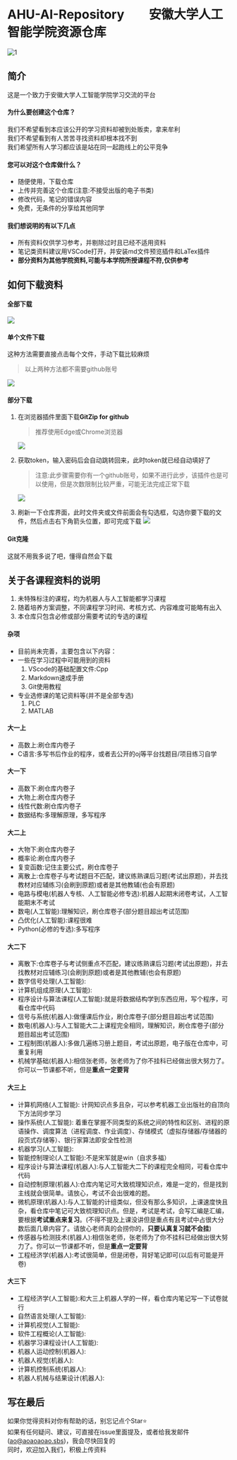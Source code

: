 # AHU-AI-Repository&emsp;&emsp;安徽大学人工智能学院资源仓库
![1](https://img.shields.io/badge/AHU-AI-blue)
## 简介
这是一个致力于安徽大学人工智能学院学习交流的平台<br>
#### 为什么要创建这个仓库？
我们不希望看到本应该公开的学习资料却被到处贩卖，拿来牟利<br>
我们不希望看到有人苦苦寻找资料却根本找不到<br>
我们希望所有人学习都应该是站在同一起跑线上的公平竞争<br>
#### 您可以对这个仓库做什么？
* 随便使用，下载仓库
* 上传并完善这个仓库(注意:不接受出版的电子书类)
* 修改代码，笔记的错误内容
* 免费，无条件的分享给其他同学
#### 我们想说明的有以下几点
* 所有资料仅供学习参考，并剔除过时且已经不适用资料
* 笔记类资料建议用VSCode打开，并安装md文件预览插件和LaTex插件
* **部分资料为其他学院资料,可能与本学院所授课程不符,仅供参考**
## 如何下载资料
#### 全部下载
![](image/全部下载.gif)
#### 单个文件下载
这种方法需要直接点击每个文件，手动下载比较麻烦
>以上两种方法都不需要github账号

![](image/手动下载.gif)
#### 部分下载
1. 在浏览器插件里面下载**GitZip for github**
   >推荐使用Edge或Chrome浏览器

   ![](image/扩展.gif)
2. 获取token，输入密码后会自动跳转回来，此时token就已经自动填好了<br>
   >注意:此步骤需要你有一个github账号，如果不进行此步，该插件也是可以使用，但是次数限制比较严重，可能无法完成正常下载<br>

   ![](image/token.gif)
3. 刷新一下仓库界面，此时文件夹或文件前面会有勾选框，勾选你要下载的文件，然后点击右下角箭头位置，即可完成下载
   ![](image/下载.gif)
#### Git克隆
这就不用我多说了吧，懂得自然会下载
## 关于各课程资料的说明
1. 未特殊标注的课程，均为机器人与人工智能都学习课程
2. 随着培养方案调整，不同课程学习时间、考核方式、内容难度可能略有出入
3. 本仓库只包含必修或部分需要考试的专选的课程
#### 杂项
* 目前尚未完善，主要包含以下内容：
* 一些在学习过程中可能用到的资料
  1. VScode的基础配置文件:Cpp
  2. Markdown速成手册
  3. Git使用教程
* 专业选修课的笔记资料等(并不是全部专选)
  1. PLC
  2. MATLAB
#### 大一上
* 高数上:刷仓库内卷子
* C语言:多写书后作业的程序，或者去公开的oj等平台找题目/项目练习自学
#### 大一下
* 高数下:刷仓库内卷子
* 大物上:刷仓库内卷子
* 线性代数:刷仓库内卷子
* 数据结构:多理解原理，多写程序
#### 大二上
* 大物下:刷仓库内卷子
* 概率论:刷仓库内卷子
* 复变函数:记住主要公式，刷仓库卷子
* 离散上:仓库卷子与考试题目不匹配，建议练熟课后习题(考试出原题)，并去找教材对应辅练习(会刷到原题)或者是其他教辅(也会有原题)
* 电路与模电(机器人专核、人工智能必修专选):机器人起期末闭卷考试，人工智能期末不考试
* 数电(人工智能):理解知识，刷仓库卷子(部分题目超出考试范围)
* 凸优化(人工智能):课程很难
* Python(必修的专选):多写程序
#### 大二下
* 离散下:仓库卷子与考试侧重点不匹配，建议练熟课后习题(考试出原题)，并去找教材对应辅练习(会刷到原题)或者是其他教辅(也会有原题)
* 数字信号处理(人工智能):
* 计算机组成原理(人工智能):
* 程序设计与算法课程(人工智能):就是将数据结构学到东西应用，写个程序，可看仓库中代码
* 信号与系统(机器人):做懂课后作业，刷仓库卷子(部分题目超出考试范围)
* 数电(机器人):与人工智能大二上课程完全相同，理解知识，刷仓库卷子(部分题目超出考试范围)
* 工程制图(机器人):多做几遍练习册上题目，考试出原题，电子版在仓库中，可重复利用
* 机械学基础(机器人):相信张老师，张老师为了你不挂科已经做出很大努力了。你可以一节课都不听，但是**重点一定要背**
#### 大三上
* 计算机网络(人工智能): 计网知识点多且杂，可以参考机器工业出版社的自顶向下方法同步学习
* 操作系统(人工智能): 着重在掌握不同类型的系统之间的特性和区别、进程的原语操作、调度算法（进程调度、作业调度）、存储模式（虚拟存储器/存储器的段页式存储等）、银行家算法即安全性检测
* 机器学习(人工智能):
* 智能控制理论(人工智能):不是宋军就是win（自求多福）  
* 程序设计与算法课程(机器人):与人工智能大二下的课程完全相同，可看仓库中代码
* 自动控制原理(机器人):仓库内笔记可大致梳理知识点，难是一定的，但是找到主线就会很简单。请放心，考试不会出很难的题。
* 微机原理(机器人):与人工智能的计组类似，但没有那么多知识，上课速度快且杂，看仓库中笔记可大致梳理知识点。但是，考试是考试，会写汇编是汇编，要根据**考试重点来复习**。(不得不提及上课没讲但是重点有且考试中占很大分数后面几章内容了。请放心老师真的会捞你的，**只要认真复习就不会挂**)
* 传感器与检测技术(机器人):相信张老师，张老师为了你不挂科已经做出很大努力了。你可以一节课都不听，但是**重点一定要背**
* 工程经济学(机器人):考试很简单，但是闭卷，背好笔记即可(以后有可能是开卷)
#### 大三下
* 工程经济学(人工智能):和大三上机器人学的一样，看仓库内笔记写一下试卷就行
* 自然语言处理(人工智能):
* 计算机视觉(人工智能):
* 软件工程概论(人工智能):
* 机器学习课程设计(人工智能):
* 机器人运动控制(机器人):
* 机器人视觉(机器人):
* 计算机控制系统(机器人):
* 机器人机械与结果设计(机器人):
## 写在最后
如果你觉得资料对你有帮助的话，别忘记点个Star⭐<br>
如果有任何疑问、建议，可直接在issue里面提及，或者给我发邮件(ao@aoaoaoao.sbs)，我会尽快回复的<br>
同时，欢迎加入我们，积极上传资料<br>
